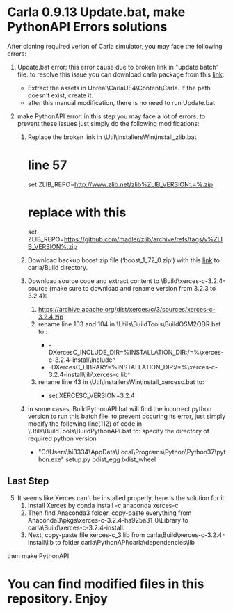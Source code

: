 # Carla 0.9.13 Update.bat, make PythonAPI Errors solutions
After cloning required verion of Carla simulator, you may face the following errors:
1. Update.bat error: this error cause due to broken link in "update batch" file. to resolve this issue you can download carla package from this [link](http://carla-assets.s3.us-east-005.backblazeb2.com/20211112_d5cfa12.tar.gz):
   * Extract the assets in Unreal\CarlaUE4\Content\Carla. If the path doesn't exist, create it.
   * after this manual modification, there is no need to run Update.bat

2. make PythonAPI error: in this step you may face a lot of errors. to prevent these issues just simply do the following modifications:
   1. Replace the broken link in <path-to-carla>\Util\InstallersWin\install_zlib.bat
      # line 57
      set ZLIB_REPO=http://www.zlib.net/zlib%ZLIB_VERSION:.=%.zip
      # replace with this
      set ZLIB_REPO=https://github.com/madler/zlib/archive/refs/tags/v%ZLIB_VERSION%.zip

   2. Download backup boost zip file (‘boost_1_72_0.zip’) with this [link](https://carla-releases.s3.us-east-005.backblazeb2.com/Backup/boost_1_72_0.zip) to carla/Build directory.
   3. Download source code and extract content to <path-to-carla>\Build\xerces-c-3.2.4-source (make sure to download and rename version from 3.2.3 to 3.2.4):
      1. https://archive.apache.org/dist/xerces/c/3/sources/xerces-c-3.2.4.zip
      2. rename line 103 and 104 in <path-to-carla>\Utils\BuildTools\BuildOSM2ODR.bat to :
          * -DXercesC_INCLUDE_DIR=%INSTALLATION_DIR:/=\%\xerces-c-3.2.4-install\include^
          * -DXercesC_LIBRARY=%INSTALLATION_DIR:/=\%\xerces-c-3.2.4-install\lib\xerces-c.lib^
      3. rename line 43 in <path-to-carla>\Util\InstallersWin\install_xercesc.bat to:
          * set XERCESC_VERSION=3.2.4

    4. in some cases, BuildPythonAPI.bat will find the incorrect python version to run this batch file. to prevent occuring its error, just simply modify the following line(112) of code in <path-to-carla>\Utils\BuildTools\BuildPythonAPI.bat to: specify the directory of required python version
          * "C:\Users\hi3334\AppData\Local\Programs\Python\Python37\python.exe" setup.py bdist_egg bdist_wheel
      
  ## Last Step ##
   5. It seems like Xerces can't be installed properly, here is the solution for it.
      1. Install Xerces by conda install -c anaconda xerces-c
      2. Then find Anaconda3 folder, copy-paste everything from Anaconda3\pkgs\xerces-c-3.2.4-ha925a31_0\Library to carla\Build\xerces-c-3.2.4-install.
      3. Next, copy-paste file xerces-c_3.lib from carla\Build\xerces-c-3.2.4-install\lib to folder carla\PythonAPI\carla\dependencies\lib

then make PythonAPI.
# You can find modified files in this repository. Enjoy
